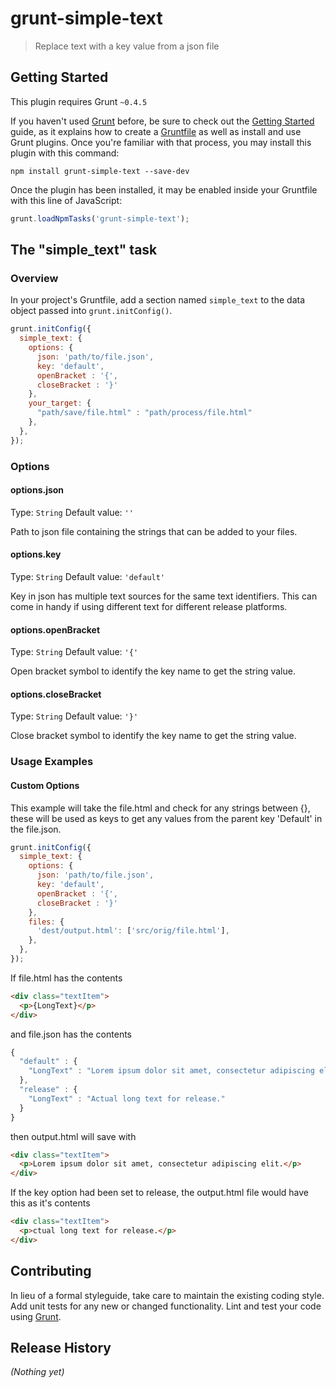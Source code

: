 # grunt-simple-text

> Replace text with a key value from a json file

## Getting Started
This plugin requires Grunt `~0.4.5`

If you haven't used [Grunt](http://gruntjs.com/) before, be sure to check out the [Getting Started](http://gruntjs.com/getting-started) guide, as it explains how to create a [Gruntfile](http://gruntjs.com/sample-gruntfile) as well as install and use Grunt plugins. Once you're familiar with that process, you may install this plugin with this command:

```shell
npm install grunt-simple-text --save-dev
```

Once the plugin has been installed, it may be enabled inside your Gruntfile with this line of JavaScript:

```js
grunt.loadNpmTasks('grunt-simple-text');
```

## The "simple_text" task

### Overview
In your project's Gruntfile, add a section named `simple_text` to the data object passed into `grunt.initConfig()`.

```js
grunt.initConfig({
  simple_text: {
    options: {
      json: 'path/to/file.json',
      key: 'default',
      openBracket : '{',
      closeBracket : '}'
    },
    your_target: {
      "path/save/file.html" : "path/process/file.html"
    },
  },
});
```

### Options

#### options.json
Type: `String`
Default value: `''`

Path to json file containing the strings that can be added to your files.

#### options.key
Type: `String`
Default value: `'default'`

Key in json has multiple text sources for the same text identifiers. This can come in handy if using different text for different release platforms.

#### options.openBracket
Type: `String`
Default value: `'{'`

Open bracket symbol to identify the key name to get the string value.

#### options.closeBracket
Type: `String`
Default value: `'}'`

Close bracket symbol to identify the key name to get the string value.

### Usage Examples

#### Custom Options
This example will take the file.html and check for any strings between {}, these will be used as keys to get any values from the parent key 'Default' in the file.json.

```js
grunt.initConfig({
  simple_text: {
    options: {
      json: 'path/to/file.json',
      key: 'default',
      openBracket : '{',
      closeBracket : '}'
    },
    files: {
      'dest/output.html': ['src/orig/file.html'],
    },
  },
});
```

If file.html has the contents

```html
<div class="textItem">
  <p>{LongText}</p>
</div>
```

and file.json has the contents

```js
{
  "default" : {
    "LongText" : "Lorem ipsum dolor sit amet, consectetur adipiscing elit."
  },
  "release" : {
    "LongText" : "Actual long text for release."
  }
}
```

then output.html will save with

```html
<div class="textItem">
  <p>Lorem ipsum dolor sit amet, consectetur adipiscing elit.</p>
</div>
```

If the key option had been set to release, the output.html file would have this as it's contents

```html
<div class="textItem">
  <p>ctual long text for release.</p>
</div>
```

## Contributing
In lieu of a formal styleguide, take care to maintain the existing coding style. Add unit tests for any new or changed functionality. Lint and test your code using [Grunt](http://gruntjs.com/).

## Release History
_(Nothing yet)_
